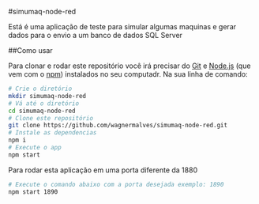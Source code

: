 #simumaq-node-red

Está é uma aplicação de teste para simular algumas maquinas e gerar dados para o envio a um banco de dados SQL Server

##Como usar

Para clonar e rodar este repositório você irá precisar do [Git](https://git-scm.com) e [Node.js](https://nodejs.org/en/download/) (que vem com o [npm](http://npmjs.com)) instalados no seu computadr. Na sua linha de comando:

```bash
# Crie o diretório
mkdir simumaq-node-red
# Vá até o diretório
cd simumaq-node-red
# Clone este repositório
git clone https://github.com/wagnermalves/simumaq-node-red.git
# Instale as dependencias
npm i
# Execute o app
npm start
```

Para rodar esta aplicação em uma porta diferente da 1880

```bash
# Execute o comando abaixo com a porta desejada exemplo: 1890
npm start 1890
